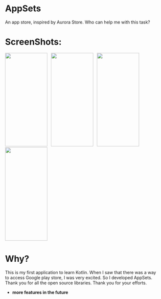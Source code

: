 # AppSets
An app store, inspired by Aurora Store. Who can help me with this task?
# ScreenShots:
<img src="https://i.loli.net/2020/04/25/QyL2xDV39AW5YHr.png"  width="138" height="305"/>&nbsp;&nbsp;
<img src="https://i.loli.net/2020/04/25/yxeoFBMZnRNmXpH.png"  width="138" height="305"/>&nbsp;&nbsp;
<img src="https://i.loli.net/2020/04/25/LdNHqFTC2k3mi96.png"  width="138" height="305"/>&nbsp;&nbsp;
<img src="https://i.loli.net/2020/04/25/pKkHTIt1l9SnbwA.png"  width="138" height="305"/>&nbsp;&nbsp;
# Why?
This is my first application to learn Kotlin. When I saw that there was a way to access Google play store, I was very excited. So I developed AppSets. Thank you for all the open source libraries. Thank you for your efforts.
* **more features in the future**
